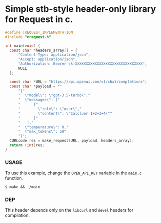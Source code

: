 # Simple stb-style header-only library for Request in c.

```c
#define CREQUEST_IMPLEMENTATION
#include "crequest.h"

int main(void) {
  const char *headers_array[] = {
      "Content-Type: application/json",
      "Accept: application/json",
      "Authorization: Bearer sk-XXXXXXXXXXXXXXXXXXXXXXXXXXXXXXX",
      NULL
  };

  const char *URL = "https://api.openai.com/v1/chat/completions";
  const char *payload = ""
      "{"
      "  \"model\": \"gpt-3.5-turbo\","
      "  \"messages\": ["
      "      {"
      "        \"role\": \"user\","
      "        \"content\": \"Calcluer 1+2+3+4\""
      "      }"
      "   ],"
      "  \"temperature\": 0,"
      "  \"max_tokens\": 50"
      "}";
  CURLcode res = make_request(URL, payload, headers_array);
  return (int)res;
}
```

### USAGE
To use this example, change the `OPEN_API_KEY` variable in the `main.c` function.

```bash
$ make && ./main
```

### DEP
This header depends only on the `libcurl` and `devel` headers for compilation.
